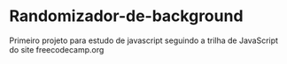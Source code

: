 # Randomizador-de-background
Primeiro projeto para estudo de javascript seguindo a trilha de JavaScript do site freecodecamp.org
